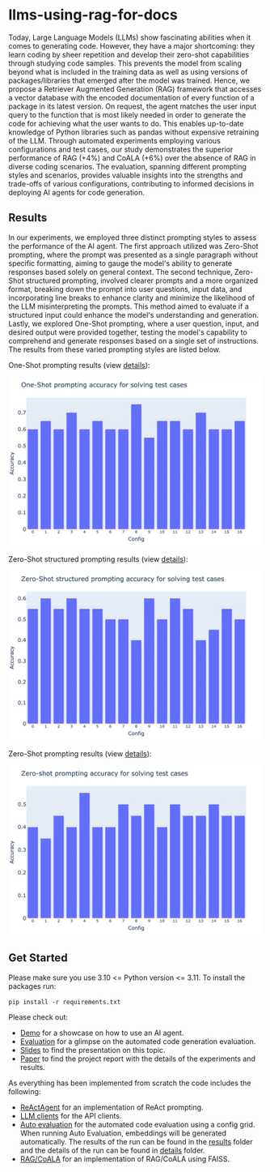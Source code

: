 # llms-using-rag-for-docs

Today, Large Language Models (LLMs) show fascinating abilities when it comes to generating code. However, they have a major shortcoming: they learn coding by sheer repetition and develop their zero-shot capabilities through studying code samples. This prevents the model from scaling beyond what is included in the training data as well as using versions of packages/libraries that emerged after the model was trained.
Hence, we propose a Retriever Augmented Generation (RAG) framework that accesses a vector database with the encoded documentation of every function of a package in its latest version. On request, the agent matches the user input query to the function that is most likely needed in order to generate the code for achieving what the user wants to do. This enables up-to-date knowledge of Python libraries such as pandas without expensive retraining of the LLM. Through automated experiments employing various configurations and test cases, our study demonstrates the superior performance of RAG (+4\%) and CoALA (+6\%) over the absence of RAG in diverse coding scenarios. The evaluation, spanning different prompting styles and scenarios, provides valuable insights into the strengths and trade-offs of various configurations, contributing to informed decisions in deploying AI agents for code generation.

## Results

In our experiments, we employed three distinct prompting styles to assess the performance of the AI agent. The first approach utilized was Zero-Shot prompting, where the prompt was presented as a single paragraph without specific formatting, aiming to gauge the model's ability to generate responses based solely on general context. The second technique, Zero-Shot structured prompting, involved clearer prompts and a more organized format, breaking down the prompt into user questions, input data, and incorporating line breaks to enhance clarity and minimize the likelihood of the LLM misinterpreting the prompts. This method aimed to evaluate if a structured input could enhance the model's understanding and generation. Lastly, we explored One-Shot prompting, where a user question, input, and desired output were provided together, testing the model's capability to comprehend and generate responses based on a single set of instructions. The results from these varied prompting styles are listed below.

One-Shot prompting results (view [details](results/pandas_one_shot.csv)):

![One-Shot prompting](docs/total_acc_one_shot.png)

Zero-Shot structured prompting results (view [details](results/pandas_zero_shot_structured.csv)):

![Zero-Shot structured prompting](docs/total_acc_zero_shot_structured.png)

Zero-Shot prompting results (view [details](results/pandas_zero_shot.csv)):

![Zero-Shot prompting](docs/total_acc_zero_shot.png)

## Get Started

Please make sure you use 3.10 <= Python version <= 3.11. To install the packages run:

```
pip install -r requirements.txt
```

Please check out:

- [Demo](demo.ipynb) for a showcase on how to use an AI agent.
- [Evaluation](evaluation.ipynb) for a glimpse on the automated code generation evaluation.
- [Slides](docs/NLP%20Project%20Slides.pdf) to find the presentation on this topic.
- [Paper](docs/NLP%20Project%20Report.pdf) to find the project report with the details of the experiments and results.

As everything has been implemented from scratch the code includes the following:

- [ReActAgent](llms/agents) for an implementation of ReAct prompting.
- [LLM clients](llms/clients/) for the API clients.
- [Auto evaluation](llms/evaluation/) for the automated code evaluation using a config grid. When running Auto Evaluation, embeddings will be generated automatically. The results of the run can be found in the [results](results) folder and the details of the run can be found in [details](results/details/) folder.
- [RAG/CoALA](llms/rag) for an implementation of RAG/CoALA using FAISS.
